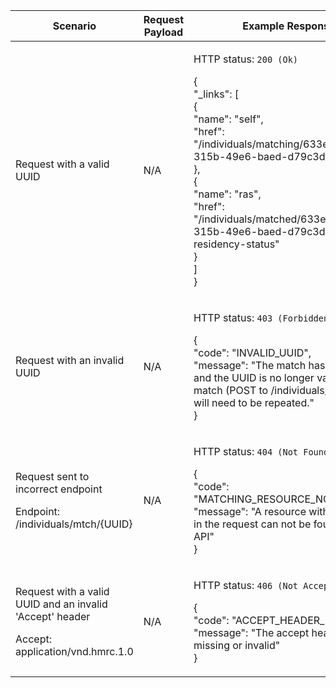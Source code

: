 <table>
    <col width="25%">
    <col width="35%">
    <col width="40%">
    <thead>
        <tr>
            <th>Scenario</th>
            <th>Request Payload</th>
            <th>Example Response</th>
        </tr>
    </thead>
    <tbody>
        <tr>
            <td><p>Request with a valid UUID</p></td>
            <td>
                <p>N/A</p>
            </td>
            <td><p>HTTP status: <code class="code--slim">200 (Ok)</code></p>
                <p class="code--block">
                    {<br>
                    "_links": [<br>
                    {<br>
                    "name": "self",<br>
                    "href": "/individuals/matching/633e0ee7-315b-49e6-baed-d79c3dffe467"<br>
                    },<br>
                    {<br>
                    "name": "ras",<br>
                    "href": "/individuals/matched/633e0ee7-315b-49e6-baed-d79c3dffe467/get-residency-status"<br>
                    }<br>
                    ]<br>
                    }
                </p>
            </td>
        </tr>
        <tr>
            <td><p>Request with an invalid UUID</p></td>
            <td>
                <p>N/A</p>
            </td>
            <td><p>HTTP status: <code class="code--slim">403 (Forbidden)</code></p>
                <p class ="code--block"> {<br>
                                            "code": "INVALID_UUID",<br>
                                            "message": "The match has timed out and the UUID is no longer valid.
                                                        The match (POST to /individuals/matching) will need to be repeated."<br>
                                         }<br>
                </p>
            </td>
        </tr>
        <tr>
             <td><p>Request sent to incorrect endpoint</p><p class ="code--block">Endpoint: /individuals/mtch/{UUID}</p></td>
            <td>
                <p>N/A</p>
            </td>
            <td><p>HTTP status: <code class="code--slim">404 (Not Found)</code></p>
                <p class ="code--block"> {<br>
                                              "code": "MATCHING_RESOURCE_NOT_FOUND",<br>
                                              "message": "A resource with the name in the request can not be found in the API"<br>
                                            }
                </p>
            </td>
        </tr>
        <tr>
            <td><p>Request with a valid UUID and an invalid 'Accept' header</p><p class ="code--block">Accept: application/vnd.hmrc.1.0</p></td>
            <td>
                <p>N/A</p>
            </td>
            <td><p>HTTP status: <code class="code--slim">406 (Not Acceptable)</code></p>
                <p class ="code--block"> {<br>
                                            "code": "ACCEPT_HEADER_INVALID",<br>
                                            "message": "The accept header is missing or invalid"<br>
                                          }
                </p>
            </td>
        </tr>
	</tbody>
</table>
